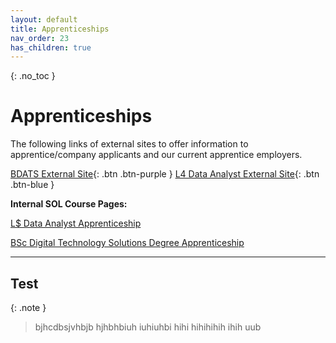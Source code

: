 ```yaml
---
layout: default
title: Apprenticeships
nav_order: 23
has_children: true
---
```


{: .no_toc }

# Apprenticeships

The following links of external sites to offer information to apprentice/company applicants and our current apprentice employers.

[BDATS External Site](https://martinsolent.github.io/bdats/){: .btn .btn-purple } 
[L4 Data Analyst External Site](https://martinsolent.github.io/data_level_4/){: .btn .btn-blue } 


**Internal SOL Course Pages:**

[L$ Data Analyst Apprenticeship](https://learn.solent.ac.uk/course/view.php?id=42256)

[BSc Digital Technology Solutions Degree Apprenticeship](https://learn.solent.ac.uk/course/view.php?id=42080)

---
Test
---

{: .note }
> bjhcdbsjvhbjb hjhbhbiuh iuhiuhbi hihi hihihihih ihih uub

